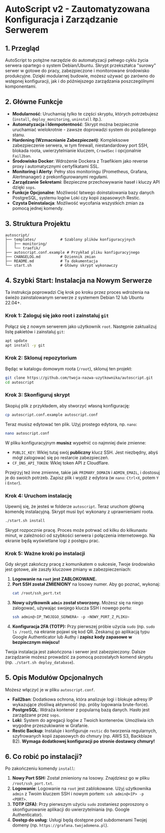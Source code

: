# AutoScript v2 - Zautomatyzowana Konfiguracja i Zarządzanie Serwerem

## 1. Przegląd

AutoScript to potężne narzędzie do automatyzacji pełnego cyklu życia serwera opartego o system Debian/Ubuntu. Skrypt przekształca "surowy" serwer w gotowe do pracy, zabezpieczone i monitorowane środowisko produkcyjne. Dzięki modularnej budowie, możesz używać go zarówno do wstępnej konfiguracji, jak i do późniejszego zarządzania poszczególnymi komponentami.

## 2. Główne Funkcje

- **Modularność**: Uruchamiaj tylko te części skryptu, których potrzebujesz (`install`, `deploy_monitoring`, `uninstall` itp.).
- **Automatyzacja i Idempotentność**: Skrypt można bezpiecznie uruchamiać wielokrotnie - zawsze doprowadzi system do pożądanego stanu.
- **Hardening (Wzmacnianie Zabezpieczeń)**: Kompleksowe zabezpieczenie serwera, w tym firewall, niestandardowy port SSH, blokada roota, uwierzytelnianie kluczem, `CrowdSec` i opcjonalnie `Fail2ban`.
- **Środowisko Docker**: Wdrożenie Dockera z Traefikiem jako reverse proxy i automatycznymi certyfikatami SSL.
- **Monitoring i Alerty**: Pełny stos monitoringu (Prometheus, Grafana, Alertmanager) z prekonfigurowanymi regułami.
- **Zarządzanie Sekretami**: Bezpieczne przechowywanie haseł i kluczy API dzięki `sops`.
- **Funkcje Opcjonalne**: Możliwość łatwego doinstalowania bazy danych PostgreSQL, systemu logów Loki czy kopii zapasowych Restic.
- **Czysta Deinstalacja**: Możliwość wycofania wszystkich zmian za pomocą jednej komendy.

## 3. Struktura Projektu

```
autoscript/
├── templates/           # Szablony plików konfiguracyjnych
│   ├── monitoring/
│   └── traefik/
├── autoscript.conf.example # Przykład pliku konfiguracyjnego
├── CHANGELOG.md         # Dziennik zmian
├── README.md            # Ta dokumentacja
└── start.sh             # Główny skrypt wykonawczy
```

## 4. Szybki Start: Instalacja na Nowym Serwerze

Ta instrukcja poprowadzi Cię krok po kroku przez proces wdrożenia na świeżo zainstalowanym serwerze z systemem Debian 12 lub Ubuntu 22.04+.

### Krok 1: Zaloguj się jako root i zainstaluj `git`

Połącz się z nowym serwerem jako użytkownik `root`. Następnie zaktualizuj listę pakietów i zainstaluj `git`:

```bash
apt update
apt install -y git
```

### Krok 2: Sklonuj repozytorium

Będąc w katalogu domowym roota (`/root`), sklonuj ten projekt:

```bash
git clone https://github.com/twoja-nazwa-uzytkownika/autoscript.git
cd autoscript
```

### Krok 3: Skonfiguruj skrypt

Skopiuj plik z przykładem, aby stworzyć własną konfigurację:

```bash
cp autoscript.conf.example autoscript.conf
```

Teraz musisz edytować ten plik. Użyj prostego edytora, np. `nano`:

```bash
nano autoscript.conf
```

W pliku konfiguracyjnym **musisz** wypełnić co najmniej dwie zmienne:

- `PUBLIC_KEY`: Wklej tutaj swój **publiczny** klucz SSH. Jest niezbędny, abyś mógł zalogować się po restarcie zabezpieczeń.
- `CF_DNS_API_TOKEN`: Wklej token API z Cloudflare.

Przejrzyj też inne zmienne, takie jak `PRIMARY_DOMAIN` i `ADMIN_EMAIL`, i dostosuj je do swoich potrzeb. Zapisz plik i wyjdź z edytora (w `nano`: `Ctrl+X`, potem `Y` i `Enter`).

### Krok 4: Uruchom instalację

Upewnij się, że jesteś w folderze `autoscript`. Teraz uruchom główną komendę instalacyjną. Skrypt musi być wykonany z uprawnieniami roota.

```bash
./start.sh install
```

Skrypt rozpocznie pracę. Proces może potrwać od kilku do kilkunastu minut, w zależności od szybkości serwera i połączenia internetowego. Na ekranie będą wyświetlane logi z postępu prac.

### Krok 5: Ważne kroki po instalacji

Gdy skrypt zakończy pracę z komunikatem o sukcesie, Twoje środowisko jest gotowe, ale zaszły kluczowe zmiany w zabezpieczeniach:

1.  **Logowanie na `root` jest ZABLOKOWANE.**
2.  **Port SSH został ZMIENIONY** na losowy numer. Aby go poznać, wykonaj:
    ```bash
    cat /root/ssh_port.txt
    ```
3.  **Nowy użytkownik `admin` został stworzony.** Możesz się na niego zalogować, używając swojego klucza SSH i nowego portu:
    ```bash
    ssh admin@<IP_TWOJEGO_SERWERA> -p <NOWY_PORT_Z_PLIKU>
    ```
4.  **Konfiguracja 2FA (TOTP):** Przy pierwszej próbie użycia `sudo` (np. `sudo ls /root`), na ekranie pojawi się kod QR. Zeskanuj go aplikacją typu Google Authenticator lub Authy i **zapisz kody zapasowe w bezpiecznym miejscu!**

Twoja instalacja jest zakończona i serwer jest zabezpieczony. Dalsze zarządzanie możesz prowadzić za pomocą pozostałych komend skryptu (np. `./start.sh deploy_database`).

## 5. Opis Modułów Opcjonalnych

Możesz włączyć je w pliku `autoscript.conf`.

- **Fail2ban**: Dodatkowa ochrona, która analizuje logi i blokuje adresy IP wykazujące złośliwą aktywność (np. próby logowania brute-force).
- **PostgreSQL**: Wdraża kontener z popularną bazą danych. Hasło jest zarządzane przez `sops`.
- **Loki**: System do agregacji logów z Twoich kontenerów. Umożliwia ich wygodne przeszukiwanie w Grafanie.
- **Restic Backup**: Instaluje i konfiguruje `restic` do tworzenia regularnych, szyfrowanych kopii zapasowych do chmury (np. AWS S3, Backblaze B2). **Wymaga dodatkowej konfiguracji po stronie dostawcy chmury!**

## 6. Co robić po instalacji?

Po zakończeniu komendy `install`:

1.  **Nowy Port SSH:** Został zmieniony na losowy. Znajdziesz go w pliku `/root/ssh_port.txt`.
2.  **Logowanie**: Logowanie na `root` jest zablokowane. Użyj użytkownika `admin` z Twoim kluczem SSH i nowym portem: `ssh admin@<IP> -p <PORT>`.
3.  **TOTP (2FA)**: Przy pierwszym użyciu `sudo` zostaniesz poproszony o skonfigurowanie aplikacji do uwierzytelniania (np. Google Authenticator).
4.  **Dostęp do usług**: Usługi będą dostępne pod subdomenami Twojej domeny (np. `https://grafana.twojadomena.pl`).
